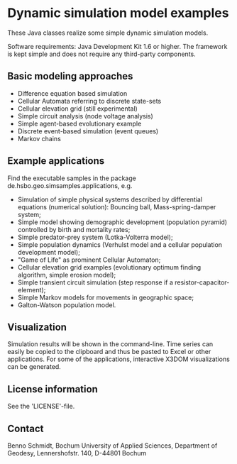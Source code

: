 # Dynamic simulation model examples
These Java classes realize some simple dynamic simulation models. 

Software requirements: Java Development Kit 1.6 or higher.
The framework is kept simple and does not require any third-party components.

## Basic modeling approaches
* Difference equation based simulation
* Cellular Automata referring to discrete state-sets
* Cellular elevation grid (still experimental)
* Simple circuit analysis (node voltage analysis)
* Simple agent-based evolutionary example
* Discrete event-based simulation (event queues)
* Markov chains 

## Example applications
Find the executable samples in the package de.hsbo.geo.simsamples.applications, e.g.

* Simulation of simple physical systems described by differential equations (numerical solution): Bouncing ball, Mass-spring-damper system;
* Simple model showing demographic development (population pyramid) controlled by birth and mortality rates;
* Simple predator-prey system (Lotka-Volterra model);
* Simple population dynamics (Verhulst model and a cellular population development model); 
* "Game of Life" as prominent Cellular Automaton;
* Cellular elevation grid examples (evolutionary optimum finding algorithm, simple erosion model);
* Simple transient circuit simulation (step response if a resistor-capacitor-element);
* Simple Markov models for movements in geographic space;
* Galton-Watson population model.

## Visualization 
Simulation results will be shown in the command-line. Time series can easily be copied to the clipboard and thus be pasted to Excel or other applications. For some of the applications, interactive X3DOM visualizations can be generated. 

## License information
See the 'LICENSE'-file.

## Contact
Benno Schmidt, Bochum University of Applied Sciences, Department of Geodesy, Lennershofstr. 140, D-44801 Bochum
